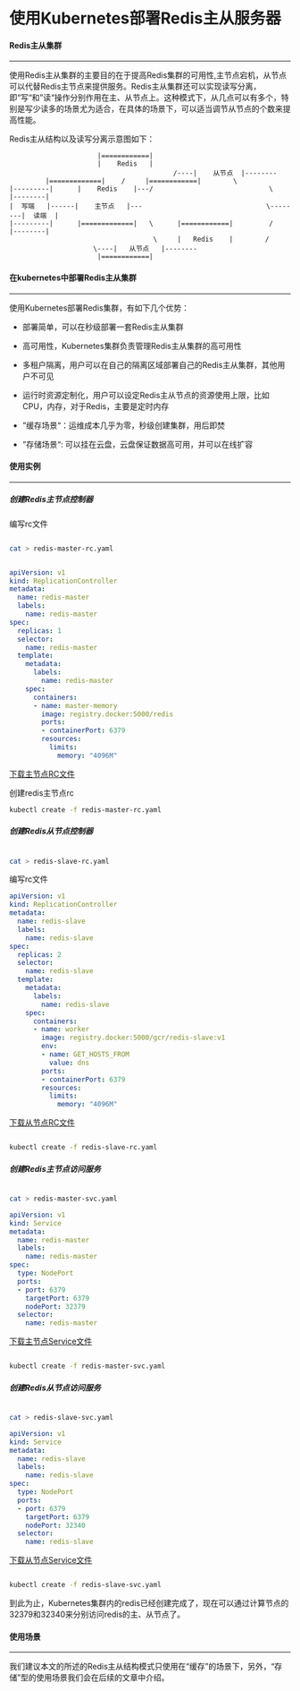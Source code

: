 使用Kubernetes部署Redis主从服务器
========================================================

#### Redis主从集群
-------------------------------------------------------------------

使用Redis主从集群的主要目的在于提高Redis集群的可用性,主节点宕机，从节点可以代替Redis主节点来提供服务。Redis主从集群还可以实现读写分离，即“写“和”读“操作分别作用在主、从节点上。这种模式下，从几点可以有多个，特别是写少读多的场景尤为适合，在具体的场景下，可以适当调节从节点的个数来提高性能。
							
Redis主从结构以及读写分离示意图如下：

						  |============|
						  |    Redis   |
                                             /----|    从节点  |--------
			 |=============|    /     |============|        \         
	|---------|      |    Redis    |---/                             \         |--------|
	|  写端   |------|    主节点   |---                               \--------|  读端  |
	|---------|      |=============|   \      |============|         /         |--------|
	                                    \     |   Redis    |        /
					     \----|   从节点   |--------
						  |============|




#### 在kubernetes中部署Redis主从集群
-------------------------------------------------------------------

使用Kubernetes部署Redis集群，有如下几个优势：

* 部署简单，可以在秒级部署一套Redis主从集群

* 高可用性，Kubernetes集群负责管理Redis主从集群的高可用性

* 多租户隔离，用户可以在自己的隔离区域部署自己的Redis主从集群，其他用户不可见

* 运行时资源定制化，用户可以设定Redis主从节点的资源使用上限，比如CPU，内存，对于Redis，主要是定时内存

* ”缓存场景“：运维成本几乎为零，秒级创建集群，用后即焚

* ”存储场景“: 可以挂在云盘，云盘保证数据高可用，并可以在线扩容

#### 使用实例
-------------------------------------------------------------------

##### 创建Redis主节点控制器

编写rc文件

```bash

cat > redis-master-rc.yaml
```

```yaml

apiVersion: v1
kind: ReplicationController
metadata:
  name: redis-master
  labels:
    name: redis-master
spec:
  replicas: 1
  selector:
    name: redis-master
  template:
    metadata:
      labels:
        name: redis-master
    spec:
      containers:
      - name: master-memory
        image: registry.docker:5000/redis
        ports:
        - containerPort: 6379
        resources:
          limits:
            memory: "4096M"
```
[下载主节点RC文件](redis-master-rc.yaml)

创建redis主节点rc

```bash
kubectl create -f redis-master-rc.yaml
```

##### 创建Redis从节点控制器

```bash

cat > redis-slave-rc.yaml
```

编写rc文件

```yaml
apiVersion: v1
kind: ReplicationController
metadata:
  name: redis-slave
  labels:
    name: redis-slave
spec:
  replicas: 2
  selector:
    name: redis-slave
  template:
    metadata:
      labels:
        name: redis-slave
    spec:
      containers:
      - name: worker
        image: registry.docker:5000/gcr/redis-slave:v1
        env:
        - name: GET_HOSTS_FROM
          value: dns
        ports:
        - containerPort: 6379
        resources:
          limits:
            memory: "4096M"
```
[下载从节点RC文件](redis-slave-rc.yaml)

```bash

kubectl create -f redis-slave-rc.yaml
```


##### 创建Redis主节点访问服务

```bash

cat > redis-master-svc.yaml
```

```yaml
apiVersion: v1
kind: Service
metadata:
  name: redis-master
  labels:
    name: redis-master
spec:
  type: NodePort
  ports:
  - port: 6379
    targetPort: 6379
    nodePort: 32379
  selector:
    name: redis-master

```
[下载主节点Service文件](redis-master-svc.yaml)

```bash

kubectl create -f redis-master-svc.yaml
```

##### 创建Redis从节点访问服务

```bash

cat > redis-slave-svc.yaml
```

```yaml
apiVersion: v1
kind: Service
metadata:
  name: redis-slave
  labels:
    name: redis-slave
spec:
  type: NodePort
  ports:
  - port: 6379
    targetPort: 6379
    nodePort: 32340
  selector:
    name: redis-slave

```
[下载从节点Service文件](redis-slave-svc.yaml)

```bash

kubectl create -f redis-slave-svc.yaml
```

到此为止，Kubernetes集群内的redis已经创建完成了，现在可以通过计算节点的32379和32340来分别访问redis的主、从节点了。

#### 使用场景
-------------------------------------------------------------------

我们建议本文的所述的Redis主从结构模式只使用在“缓存”的场景下，另外，“存储”型的使用场景我们会在后续的文章中介绍。
